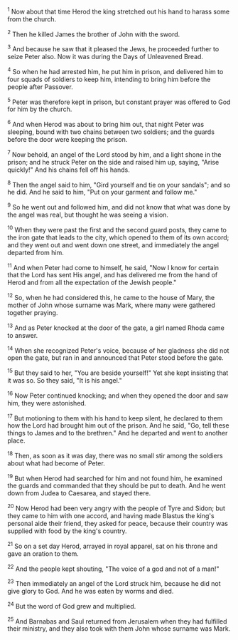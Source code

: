 <sup>1</sup> 
Now about that time Herod the king stretched out his hand to harass some from the church. 

<sup>2</sup> 
Then he killed James the brother of John with the sword. 

<sup>3</sup> 
And because he saw that it pleased the Jews, he proceeded further to seize Peter also. Now it was during the Days of Unleavened Bread. 

<sup>4</sup> 
So when he had arrested him, he put him in prison, and delivered him to four squads of soldiers to keep him, intending to bring him before the people after Passover.

<sup>5</sup> 
Peter was therefore kept in prison, but constant prayer was offered to God for him by the church. 

<sup>6</sup> 
And when Herod was about to bring him out, that night Peter was sleeping, bound with two chains between two soldiers; and the guards before the door were keeping the prison. 

<sup>7</sup> 
Now behold, an angel of the Lord stood by him, and a light shone in the prison; and he struck Peter on the side and raised him up, saying, "Arise quickly!" And his chains fell off his hands. 

<sup>8</sup> 
Then the angel said to him, "Gird yourself and tie on your sandals"; and so he did. And he said to him, "Put on your garment and follow me." 

<sup>9</sup> 
So he went out and followed him, and did not know that what was done by the angel was real, but thought he was seeing a vision. 

<sup>10</sup> 
When they were past the first and the second guard posts, they came to the iron gate that leads to the city, which opened to them of its own accord; and they went out and went down one street, and immediately the angel departed from him. 

<sup>11</sup> 
And when Peter had come to himself, he said, "Now I know for certain that the Lord has sent His angel, and has delivered me from the hand of Herod and from all the expectation of the Jewish people." 

<sup>12</sup> 
So, when he had considered this, he came to the house of Mary, the mother of John whose surname was Mark, where many were gathered together praying. 

<sup>13</sup> 
And as Peter knocked at the door of the gate, a girl named Rhoda came to answer. 

<sup>14</sup> 
When she recognized Peter's voice, because of her gladness she did not open the gate, but ran in and announced that Peter stood before the gate. 

<sup>15</sup> 
But they said to her, "You are beside yourself!" Yet she kept insisting that it was so. So they said, "It is his angel." 

<sup>16</sup> 
Now Peter continued knocking; and when they opened the door and saw him, they were astonished. 

<sup>17</sup> 
But motioning to them with his hand to keep silent, he declared to them how the Lord had brought him out of the prison. And he said, "Go, tell these things to James and to the brethren." And he departed and went to another place. 

<sup>18</sup> 
Then, as soon as it was day, there was no small stir among the soldiers about what had become of Peter. 

<sup>19</sup> 
But when Herod had searched for him and not found him, he examined the guards and commanded that they should be put to death. And he went down from Judea to Caesarea, and stayed there.

<sup>20</sup> 
Now Herod had been very angry with the people of Tyre and Sidon; but they came to him with one accord, and having made Blastus the king's personal aide their friend, they asked for peace, because their country was supplied with food by the king's country. 

<sup>21</sup> 
So on a set day Herod, arrayed in royal apparel, sat on his throne and gave an oration to them. 

<sup>22</sup> 
And the people kept shouting, "The voice of a god and not of a man!" 

<sup>23</sup> 
Then immediately an angel of the Lord struck him, because he did not give glory to God. And he was eaten by worms and died. 

<sup>24</sup> 
But the word of God grew and multiplied.

<sup>25</sup> 
And Barnabas and Saul returned from Jerusalem when they had fulfilled their ministry, and they also took with them John whose surname was Mark.